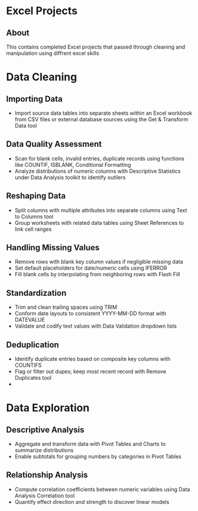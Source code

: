 # Excel Projects
## About
This contains completed Excel projects that passed through cleaning and manipulation using diffrent excel skills
# Data Cleaning
## Importing Data 
- Import source data tables into separate sheets within an Excel workbook from CSV files or external database sources using the Get & Transform Data tool 
## Data Quality Assessment
- Scan for blank cells, invalid entries, duplicate records using functions like COUNTIF, ISBLANK, Conditional Formatting
- Analyze distributions of numeric columns with Descriptive Statistics under Data Analysis toolkit to identify outliers
## Reshaping Data
- Split columns with multiple attributes into separate columns using Text to Columns tool
- Group worksheets with related data tables using Sheet References to link cell ranges
## Handling Missing Values
- Remove rows with blank key column values if negligible missing data  
- Set default placeholders for date/numeric cells using IFERROR
- Fill blank cells by interpolating from neighboring rows with Flash Fill 
## Standardization 
- Trim and clean trailing spaces using TRIM
- Conform date layouts to consistent YYYY-MM-DD format with DATEVALUE 
- Validate and codify text values with Data Validation dropdown lists
## Deduplication
- Identify duplicate entries based on composite key columns with COUNTIFS
- Flag or filter out dupes; keep most recent record with Remove Duplicates tool
- 
# Data Exploration
## Descriptive Analysis
- Aggregate and transform data with Pivot Tables and Charts to summarize distributions 
- Enable subtotals for grouping numbers by categories in Pivot Tables  
## Relationship Analysis 
- Compute correlation coefficients between numeric variables using Data Analysis Correlation tool
- Quantify effect direction and strength to discover linear models 

